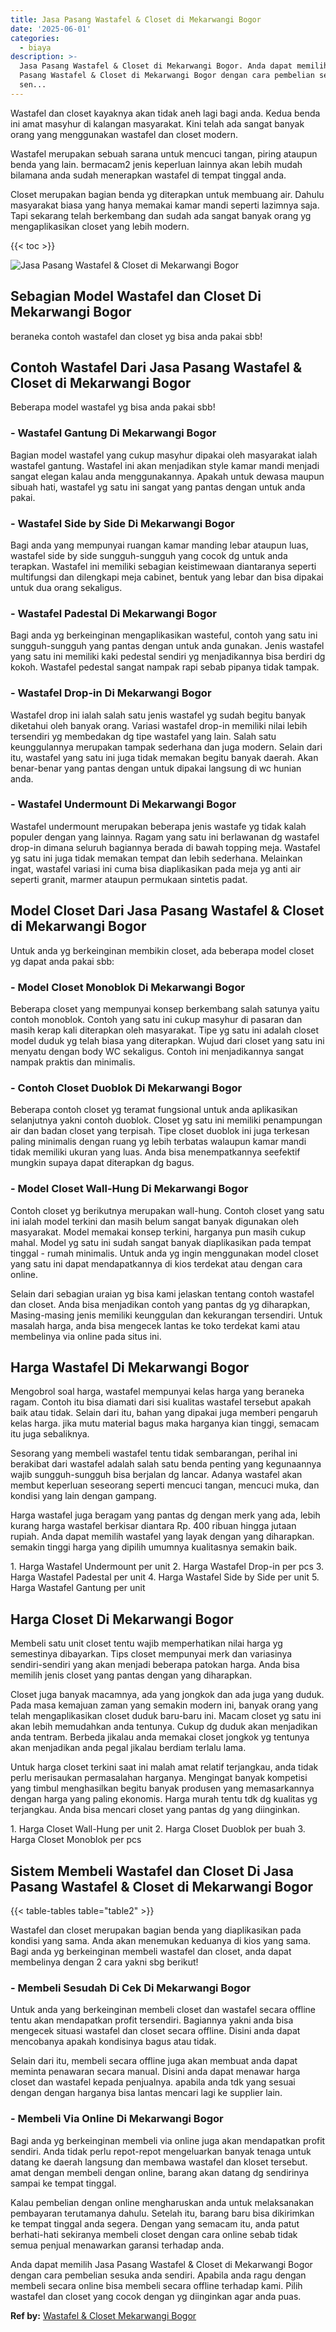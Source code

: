 ```yaml
---
title: Jasa Pasang Wastafel & Closet di Mekarwangi Bogor
date: '2025-06-01'
categories:
  - biaya
description: >-
  Jasa Pasang Wastafel & Closet di Mekarwangi Bogor. Anda dapat memilih Jasa
  Pasang Wastafel & Closet di Mekarwangi Bogor dengan cara pembelian sesuka anda
  sen...
---
```


Wastafel dan closet kayaknya akan tidak aneh lagi bagi anda. Kedua benda ini amat masyhur di kalangan masyarakat. Kini telah ada sangat banyak orang yang menggunakan wastafel dan closet modern.

Wastafel merupakan sebuah sarana untuk mencuci tangan, piring ataupun benda yang lain. bermacam2 jenis keperluan lainnya akan lebih mudah bilamana anda sudah menerapkan wastafel di tempat tinggal anda.

Closet merupakan bagian benda yg diterapkan untuk membuang air. Dahulu masyarakat biasa yang hanya memakai kamar mandi seperti lazimnya saja. Tapi sekarang telah berkembang dan sudah ada sangat banyak orang yg mengaplikasikan closet yang lebih modern.

{{< toc >}}

![Jasa Pasang Wastafel & Closet di Mekarwangi Bogor](/images/wastafel-closet-murah49.png)

## Sebagian Model Wastafel dan Closet Di Mekarwangi Bogor

beraneka contoh wastafel dan closet yg bisa anda pakai sbb!

## Contoh Wastafel Dari Jasa Pasang Wastafel & Closet di Mekarwangi Bogor

Beberapa model wastafel yg bisa anda pakai sbb!

### \- Wastafel Gantung Di Mekarwangi Bogor

Bagian model wastafel yang cukup masyhur dipakai oleh masyarakat ialah wastafel gantung. Wastafel ini akan menjadikan style kamar mandi menjadi sangat elegan kalau anda menggunakannya. Apakah untuk dewasa maupun sibuah hati, wastafel yg satu ini sangat yang pantas dengan untuk anda pakai.

### \- Wastafel Side by Side Di Mekarwangi Bogor

Bagi anda yang mempunyai ruangan kamar manding lebar ataupun luas, wastafel side by side sungguh-sungguh yang cocok dg untuk anda terapkan. Wastafel ini memiliki sebagian keistimewaan diantaranya seperti multifungsi dan dilengkapi meja cabinet, bentuk yang lebar dan bisa dipakai untuk dua orang sekaligus.

### \- Wastafel Padestal Di Mekarwangi Bogor

Bagi anda yg berkeinginan mengaplikasikan wasteful, contoh yang satu ini sungguh-sungguh yang pantas dengan untuk anda gunakan. Jenis wastafel yang satu ini memiliki kaki pedestal sendiri yg menjadikannya bisa berdiri dg kokoh. Wastafel pedestal sangat nampak rapi sebab pipanya tidak tampak.

### \- Wastafel Drop-in Di Mekarwangi Bogor

Wastafel drop ini ialah salah satu jenis wastafel yg sudah begitu banyak diketahui oleh banyak orang. Variasi wastafel drop-in memiliki nilai lebih tersendiri yg membedakan dg tipe wastafel yang lain. Salah satu keunggulannya merupakan tampak sederhana dan juga modern. Selain dari itu, wastafel yang satu ini juga tidak memakan begitu banyak daerah. Akan benar-benar yang pantas dengan untuk dipakai langsung di wc hunian anda.

### \- Wastafel Undermount Di Mekarwangi Bogor

Wastafel undermount merupakan beberapa jenis wastafe yg tidak kalah populer dengan yang lainnya. Ragam yang satu ini berlawanan dg wastafel drop-in dimana seluruh bagiannya berada di bawah topping meja. Wastafel yg satu ini juga tidak memakan tempat dan lebih sederhana. Melainkan ingat, wastafel variasi ini cuma bisa diaplikasikan pada meja yg anti air seperti granit, marmer ataupun permukaan sintetis padat.

## Model Closet Dari Jasa Pasang Wastafel & Closet di Mekarwangi Bogor

Untuk anda yg berkeinginan membikin closet, ada beberapa model closet yg dapat anda pakai sbb:

### \- Model Closet Monoblok Di Mekarwangi Bogor

Beberapa closet yang mempunyai konsep berkembang salah satunya yaitu contoh monoblok. Contoh yang satu ini cukup masyhur di pasaran dan masih kerap kali diterapkan oleh masyarakat. Tipe yg satu ini adalah closet model duduk yg telah biasa yang diterapkan. Wujud dari closet yang satu ini menyatu dengan body WC sekaligus. Contoh ini menjadikannya sangat nampak praktis dan minimalis.

### \- Contoh Closet Duoblok Di Mekarwangi Bogor

Beberapa contoh closet yg teramat fungsional untuk anda aplikasikan selanjutnya yakni contoh duoblok. Closet yg satu ini memiliki penampungan air dan badan closet yang terpisah. Tipe closet duoblok ini juga terkesan paling minimalis dengan ruang yg lebih terbatas walaupun kamar mandi tidak memiliki ukuran yang luas. Anda bisa menempatkannya seefektif mungkin supaya dapat diterapkan dg bagus.

### \- Model Closet Wall-Hung Di Mekarwangi Bogor

Contoh closet yg berikutnya merupakan wall-hung. Contoh closet yang satu ini ialah model terkini dan masih belum sangat banyak digunakan oleh masyarakat. Model memakai konsep terkini, harganya pun masih cukup mahal. Model yg satu ini sudah sangat banyak diaplikasikan pada tempat tinggal - rumah minimalis. Untuk anda yg ingin menggunakan model closet yang satu ini dapat mendapatkannya di kios terdekat atau dengan cara online.

Selain dari sebagian uraian yg bisa kami jelaskan tentang contoh wastafel dan closet. Anda bisa menjadikan contoh yang pantas dg yg diharapkan, Masing-masing jenis memiliki keunggulan dan kekurangan tersendiri. Untuk masalah harga, anda bisa mengecek lantas ke toko terdekat kami atau membelinya via online pada situs ini.

## Harga Wastafel Di Mekarwangi Bogor

Mengobrol soal harga, wastafel mempunyai kelas harga yang beraneka ragam. Contoh itu bisa diamati dari sisi kualitas wastafel tersebut apakah baik atau tidak. Selain dari itu, bahan yang dipakai juga memberi pengaruh kelas harga. jika mutu material bagus maka harganya kian tinggi, semacam itu juga sebaliknya.

Sesorang yang membeli wastafel tentu tidak sembarangan, perihal ini berakibat dari wastafel adalah salah satu benda penting yang kegunaannya wajib sungguh-sungguh bisa berjalan dg lancar. Adanya wastafel akan membut keperluan seseorang seperti mencuci tangan, mencuci muka, dan kondisi yang lain dengan gampang.

Harga wastafel juga beragam yang pantas dg dengan merk yang ada, lebih kurang harga wastafel berkisar diantara Rp. 400 ribuan hingga jutaan rupiah. Anda dapat memilih wastafel yang layak dengan yang diharapkan. semakin tinggi harga yang dipilih umumnya kualitasnya semakin baik.

1\. Harga Wastafel Undermount per unit 2. Harga Wastafel Drop-in per pcs 3. Harga Wastafel Padestal per unit 4. Harga Wastafel Side by Side per unit 5. Harga Wastafel Gantung per unit

## Harga Closet Di Mekarwangi Bogor

Membeli satu unit closet tentu wajib memperhatikan nilai harga yg semestinya dibayarkan. Tips closet mempunyai merk dan variasinya sendiri-sendiri yang akan menjadi beberapa patokan harga. Anda bisa memilih jenis closet yang pantas dengan yang diharapkan.

Closet juga banyak macamnya, ada yang jongkok dan ada juga yang duduk. Pada masa kemajuan zaman yang semakin modern ini, banyak orang yang telah mengaplikasikan closet duduk baru-baru ini. Macam closet yg satu ini akan lebih memudahkan anda tentunya. Cukup dg duduk akan menjadikan anda tentram. Berbeda jikalau anda memakai closet jongkok yg tentunya akan menjadikan anda pegal jikalau berdiam terlalu lama.

Untuk harga closet terkini saat ini malah amat relatif terjangkau, anda tidak perlu merisaukan permasalahan harganya. Mengingat banyak kompetisi yang timbul menghasilkan begitu banyak produsen yang memasarkannya dengan harga yang paling ekonomis. Harga murah tentu tdk dg kualitas yg terjangkau. Anda bisa mencari closet yang pantas dg yang diinginkan.

1\. Harga Closet Wall-Hung per unit 2. Harga Closet Duoblok per buah 3. Harga Closet Monoblok per pcs

## Sistem Membeli Wastafel dan Closet Di Jasa Pasang Wastafel & Closet di Mekarwangi Bogor

{{< table-tables table="table2" >}}

Wastafel dan closet merupakan bagian benda yang diaplikasikan pada kondisi yang sama. Anda akan menemukan keduanya di kios yang sama. Bagi anda yg berkeinginan membeli wastafel dan closet, anda dapat membelinya dengan 2 cara yakni sbg berikut!

### \- Membeli Sesudah Di Cek Di Mekarwangi Bogor

Untuk anda yang berkeinginan membeli closet dan wastafel secara offline tentu akan mendapatkan profit tersendiri. Bagiannya yakni anda bisa mengecek situasi wastafel dan closet secara offline. Disini anda dapat mencobanya apakah kondisinya bagus atau tidak.

Selain dari itu, membeli secara offline juga akan membuat anda dapat meminta penawaran secara manual. Disini anda dapat menawar harga closet dan wastafel kepada penjualnya. apabila anda tdk yang sesuai dengan dengan harganya bisa lantas mencari lagi ke supplier lain.

### \- Membeli Via Online Di Mekarwangi Bogor

Bagi anda yg berkeinginan membeli via online juga akan mendapatkan profit sendiri. Anda tidak perlu repot-repot mengeluarkan banyak tenaga untuk datang ke daerah langsung dan membawa wastafel dan kloset tersebut. amat dengan membeli dengan online, barang akan datang dg sendirinya sampai ke tempat tinggal.

Kalau pembelian dengan online mengharuskan anda untuk melaksanakan pembayaran terutamanya dahulu. Setelah itu, barang baru bisa dikirimkan ke tempat tinggal anda segera. Dengan yang semacam itu, anda patut berhati-hati sekiranya membeli closet dengan cara online sebab tidak semua penjual menawarkan garansi terhadap anda.

Anda dapat memilih Jasa Pasang Wastafel & Closet di Mekarwangi Bogor dengan cara pembelian sesuka anda sendiri. Apabila anda ragu dengan membeli secara online bisa membeli secara offline terhadap kami. Pilih wastafel dan closet yang cocok dengan yg diinginkan agar anda puas.

**Ref by:** [Wastafel & Closet Mekarwangi Bogor](https://id.wikipedia.org/wiki/Wastafel)
